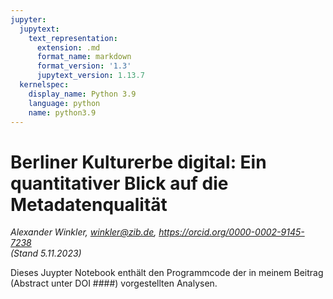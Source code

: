 ```yaml
---
jupyter:
  jupytext:
    text_representation:
      extension: .md
      format_name: markdown
      format_version: '1.3'
      jupytext_version: 1.13.7
  kernelspec:
    display_name: Python 3.9
    language: python
    name: python3.9
---
```


# Berliner Kulturerbe digital: Ein quantitativer Blick auf die Metadatenqualität

*Alexander Winkler, winkler@zib.de, https://orcid.org/0000-0002-9145-7238<br/>(Stand 5.11.2023)* 

Dieses Juypter Notebook enthält den Programmcode der in meinem Beitrag (Abstract unter DOI ####) vorgestellten Analysen.

```python

```
